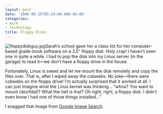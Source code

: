 ```yaml
---
layout: post
date: '2006-09-15T05:29:00.000-04:00'
categories:
- work
- technology
title: Floppy Disks
---
```


![floppydiskguy.jpg](/assets/2006/floppydiskguy.jpg)Sarah’s school gave her a class list for her computer-based grade-book software on a 3.5” floppy disk. Holy crap! I haven’t seen one in quite a while. I had to pop the disk into my Linux server (in the garage) to read it—we don’t have a floppy drive in the house.

Fortunately, Linux is sweet and let me mount the disk remotely and copy the files over. That is, after I wiped away the cobwebs. No joke—there were cobwebs on the floppy drive! I’m actually surprised that it worked at all. I can just imagine what the Linux kernel was thinking... “whoa? You want to mount /dev/fda0? What the hell is that? Oh right, right, a floppy disk. I didn’t even know I had one of those things installed...”

I snagged that image from [Google Image Search](http://images.google.com/images?svnum=10&hl=en&lr=&client=firefox-a&rls=org.mozilla%3Aen-US%3Aofficial&q=floppy+disk&btnG=Search).